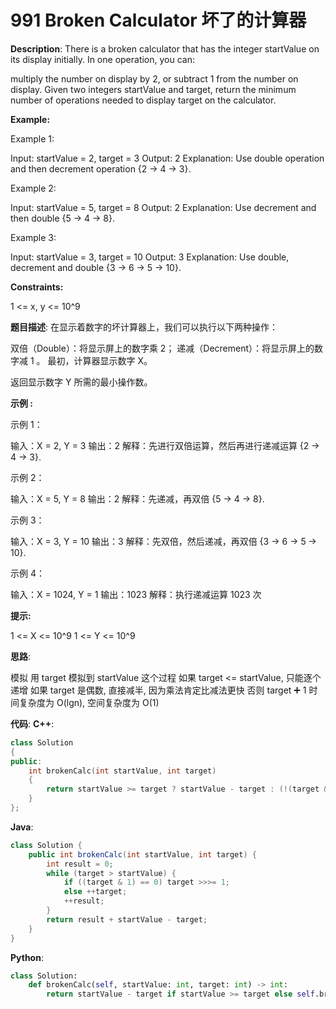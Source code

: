 # 991 Broken Calculator 坏了的计算器

__Description__:
There is a broken calculator that has the integer startValue on its display initially. In one operation, you can:

multiply the number on display by 2, or
subtract 1 from the number on display.
Given two integers startValue and target, return the minimum number of operations needed to display target on the calculator.

__Example:__

Example 1:

Input: startValue = 2, target = 3
Output: 2
Explanation: Use double operation and then decrement operation {2 -> 4 -> 3}.

Example 2:

Input: startValue = 5, target = 8
Output: 2
Explanation: Use decrement and then double {5 -> 4 -> 8}.

Example 3:

Input: startValue = 3, target = 10
Output: 3
Explanation: Use double, decrement and double {3 -> 6 -> 5 -> 10}.

__Constraints:__

1 <= x, y <= 10^9

__题目描述__:
在显示着数字的坏计算器上，我们可以执行以下两种操作：

双倍（Double）：将显示屏上的数字乘 2；
递减（Decrement）：将显示屏上的数字减 1 。
最初，计算器显示数字 X。

返回显示数字 Y 所需的最小操作数。

__示例 :__

示例 1：

输入：X = 2, Y = 3
输出：2
解释：先进行双倍运算，然后再进行递减运算 {2 -> 4 -> 3}.

示例 2：

输入：X = 5, Y = 8
输出：2
解释：先递减，再双倍 {5 -> 4 -> 8}.

示例 3：

输入：X = 3, Y = 10
输出：3
解释：先双倍，然后递减，再双倍 {3 -> 6 -> 5 -> 10}.

示例 4：

输入：X = 1024, Y = 1
输出：1023
解释：执行递减运算 1023 次

__提示:__

1 <= X <= 10^9
1 <= Y <= 10^9

__思路__:

模拟
用 target 模拟到 startValue 这个过程
如果 target <= startValue, 只能逐个递增
如果 target 是偶数, 直接减半, 因为乘法肯定比减法更快
否则 target ➕ 1
时间复杂度为 O(lgn), 空间复杂度为 O(1)

__代码__:
__C++__:

```C++
class Solution 
{
public:
    int brokenCalc(int startValue, int target) 
    {
        return startValue >= target ? startValue - target : (!(target & 1) ? brokenCalc(startValue, target >> 1) + 1 : brokenCalc(startValue, target + 1) + 1);
    }
};
```

__Java__:

```Java
class Solution {
    public int brokenCalc(int startValue, int target) {
        int result = 0;
        while (target > startValue) {
            if ((target & 1) == 0) target >>>= 1;
            else ++target;
            ++result;
        }
        return result + startValue - target;
    }
}
```

__Python__:

```Python
class Solution:
    def brokenCalc(self, startValue: int, target: int) -> int:
        return startValue - target if startValue >= target else self.brokenCalc(startValue, target >> 1) + 1 if not target & 1 else self.brokenCalc(startValue, target + 1) + 1
```
